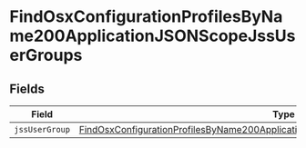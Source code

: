 # FindOsxConfigurationProfilesByName200ApplicationJSONScopeJssUserGroups


## Fields

| Field                                                                                                                                                                                               | Type                                                                                                                                                                                                | Required                                                                                                                                                                                            | Description                                                                                                                                                                                         |
| --------------------------------------------------------------------------------------------------------------------------------------------------------------------------------------------------- | --------------------------------------------------------------------------------------------------------------------------------------------------------------------------------------------------- | --------------------------------------------------------------------------------------------------------------------------------------------------------------------------------------------------- | --------------------------------------------------------------------------------------------------------------------------------------------------------------------------------------------------- |
| `jssUserGroup`                                                                                                                                                                                      | [FindOsxConfigurationProfilesByName200ApplicationJSONScopeJssUserGroupsJssUserGroup](../../models/operations/findosxconfigurationprofilesbyname200applicationjsonscopejssusergroupsjssusergroup.md) | :heavy_minus_sign:                                                                                                                                                                                  | N/A                                                                                                                                                                                                 |